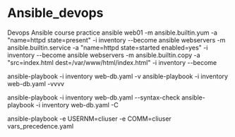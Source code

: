 # Ansible_devops
Devops Ansible course practice
ansible web01 -m ansible.builtin.yum -a "name=httpd state=present" -i inventory --become
ansible webservers -m ansible.builtin.service -a "name=httpd state=started enabled=yes" -i inventory --become
ansible webservers -m ansible.builtin.copy -a "src=index.html dest=/var/www/html/index.html" -i inventory --become

ansible-playbook -i inventory web-db.yaml -v
ansible-playbook -i inventory web-db.yaml -vvvv

ansible-playbook -i inventory web-db.yaml --syntax-check
ansible-playbook -i inventory web-db.yaml -C

ansible-playbook -e USERNM=cliuser -e COMM=cliuser vars_precedence.yaml
